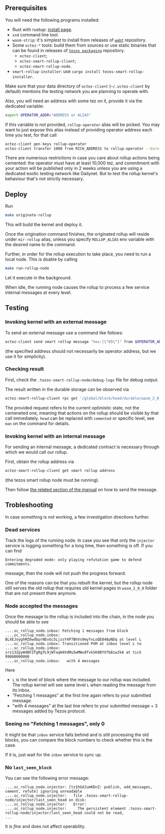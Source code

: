 <!--
  SPDX-FileCopyrightText: 2023 Serokell <hi@serokell.io>

  SPDX-License-Identifier: MIT
-->

## Prerequisites

You will need the following programs installed:

* Rust with rustup: [install page](https://www.rust-lang.org/tools/install).
* `xxd` command line tool.
* `wasm-strip`: it's simplest to install from releases of
    [`wabt`](https://github.com/WebAssembly/wabt/) repository.
* Some `octez-*` tools: build them from sources or use static
  binaries that can be found in releases of [`tezos
  packaging`](https://github.com/serokell/tezos-packaging) repository.
  * `octez-client`;
  * `octez-smart-rollup-client`;
  * `octez-smart-rollup-node`.
* `smart-rollup-installer`: use `cargo install tezos-smart-rollup-installer`.

Make sure that your data directory of `octez-client` (`~/.octez-client` by default)
mentions the testing network you are planning to operate with.

Also, you will need an address with some tez on it, provide it via the dedicated
variable:

```sh
export OPERATOR_ADDR="ADDRESS or ALIAS"
```

If this variable is not provided, `rollup-operator` alias will be picked. You
may want to just expose this alias instead of providing operator address each
time you test, for that call

```sh
octez-client gen keys rollup-operator
octez-client transfer 1000 from RICH_ADDRESS to rollup-operator --burn-cap 0.1
```

There are numerious restrictions in case you care about rollup actions being
cemented: the operator must have at least 10,000 tez, and commitment with your
action will be published only in 2 weeks unless you are using a dedicated exotic
testing network like Dailynet. But to test the rollup kernel's behaviour that's
not strictly necessary.

## Deploy

Run

```sh
make originate-rollup
```

This will build the kernel and deploy it.

Once the origination command finishes, the originated rollup will reside under
`mir-rollup` alias, unless you specify `ROLLUP_ALIAS` env variable with the
desired name to the command.

Further, in order for the rollup execution to take place, you need to run
a local node. This is doable by calling

```sh
make run-rollup-node
```

Let it execute in the background.

When idle, the running node causes the rollup to process a few service internal
messages at every level.

## Testing

### Invoking kernel with an external message

To send an external message use a command like follows:

```sh
octez-client send smart rollup message "hex:[\"05\"]" from $OPERATOR_ADDR
```

(the specified address should not necessarily be operator address, but we use it for simplicity).

### Checking result

First, check the `.tezos-smart-rollup-node/debug-logs` file for debug output.

The result written in the durable storage can be observed via

```sh
octez-smart-rollup-client rpc get '/global/block/head/durable/wasm_2_0_0/value?key=/storage'
```

The provided request refers to the current optimistic state, not the cemeneted
one, meaning that actions on the rollup should be visible by that call
immediately. `head` can be replaced with `cemented` or specific level, see `man`
on the command for details.

### Invoking kernel with an internal message

For sending an internal message, a dedicated contract is necessary through which
we would call our rollup.

First, obtain the rollup address via

```sh
octez-smart-rollup-client get smart rollup address
```

(the tezos smart rollup node must be running).

Then follow [the related section of the manual](https://tezos.gitlab.io/shell/smart_rollup_node.html#sending-an-internal-inbox-message)
on how to send the message.

## Trobleshooting

In case something is not working, a few investigation directions further.

### Dead services

Track the logs of the running node. In case you see that only the `injector`
service is logging something for a long time, then something is off.
If you can find

```
Entering degraded mode: only playing refutation game to defend commitments.
```

message, then the node will not push the progress forward.

One of the reasons can be that you rebuilt the kernel, but the rollup node still
serves the old rollup that requires old kernel pages in `wasm_2_0_0` folder that
are not present there anymore.

### Node accepted the messages

Once the message to the rollup is included into the chain, in the node you
should be able to see

```
....sc_rollup_node.inbox: Fetching 1 messages from block
....sc_rollup_node.inbox:   BLXEJoyghMZ6wdbprNEvGc5LjzsY4P7BhVs9myYvLoQE848pNDq at level L
....sc_rollup_node.inbox: Transitioned PVM at inbox level L to
....sc_rollup_node.inbox:   srs132pyW4BFZfgRgTL9jWTaqH4VdMu5wMWu8TvkSK8BYXfb8zwJkA at tick 99000000000
....sc_rollup_node.inbox:   with 4 messages
```

Here
* `L` is the level of block where the message to our rollup was included. The
  rollup kernel will see same level `L` when reading the message from its inbox.
* "Fetching 1 messages" at the first line again refers to your submitted
  message.
* "with 4 messages" at the last line refers to your submitted message + 3
  messages added by Tezos protocol.

### Seeing no "Fetching 1 messages", only 0

It might be that `inbox` service falls behind and is still processing the old
blocks, you can compare the block numbers to check whether this is the case.

If it is, just wait for the `inbox` service to sync up.

### No `last_seen_block`

You can see the following error message:

```
....sc_rollup_node.injector: [tz1hGdJumKDnZ: publish, add_messages, cement, refute] ignoring unreadable
....sc_rollup_node.injector:   file .tezos-smart-rollup-node/injector/last_seen_head on disk:
....sc_rollup_node.injector:   Error:
....sc_rollup_node.injector:     The persistent element .tezos-smart-rollup-node/injector/last_seen_head could not be read,
...
```

It is _fine_ and does not affect operability.
